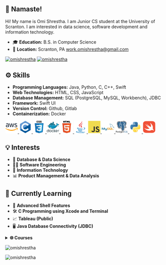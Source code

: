 ## 🙏 Namaste! 

Hi! My name is Omi Shrestha. I am Junior CS student at the University of Scranton. I am interested in data science, software development and information technology.

- 🎓 **Education:** B.S. in Computer Science
- 📍 **Location:** Scranton, PA
[work.omishrestha@gmail.com](mailto:work.omishrestha@gmail.com)
<p align="left">
<a href="https://linkedin.com/in/omishrestha" target="blank"><img align="center" src="https://raw.githubusercontent.com/rahuldkjain/github-profile-readme-generator/master/src/images/icons/Social/linked-in-alt.svg" alt="omishrestha" height="30" width="40" /></a>
<a href="https://instagram.com/omishrestha" target="blank"><img align="center" src="https://raw.githubusercontent.com/rahuldkjain/github-profile-readme-generator/master/src/images/icons/Social/instagram.svg" alt="omishrestha" height="30" width="40" /></a>
</p>

## ⚙️ Skills
- **Programming Languages:** Java, Python, C, C++, Swift
- **Web Technologies:** HTML, CSS, JavaScript
- **Database Management:** SQL (PostgreSQL, MySQL, Workbench), JDBC
- **Framework:** Swift UI
- **Version Control:** Github, Gitlab
- **Containerization:** Docker
<p align="left"> <a href="https://aws.amazon.com" target="_blank" rel="noreferrer"> <img src="https://raw.githubusercontent.com/devicons/devicon/master/icons/amazonwebservices/amazonwebservices-original-wordmark.svg" alt="aws" width="40" height="40"/> </a> <a href="https://www.cprogramming.com/" target="_blank" rel="noreferrer"> <img src="https://raw.githubusercontent.com/devicons/devicon/master/icons/c/c-original.svg" alt="c" width="40" height="40"/> </a> <a href="https://www.w3schools.com/css/" target="_blank" rel="noreferrer"> <img src="https://raw.githubusercontent.com/devicons/devicon/master/icons/css3/css3-original-wordmark.svg" alt="css3" width="40" height="40"/> </a> <a href="https://www.docker.com/" target="_blank" rel="noreferrer"> <img src="https://raw.githubusercontent.com/devicons/devicon/master/icons/docker/docker-original-wordmark.svg" alt="docker" width="40" height="40"/> </a> <a href="https://www.w3.org/html/" target="_blank" rel="noreferrer"> <img src="https://raw.githubusercontent.com/devicons/devicon/master/icons/html5/html5-original-wordmark.svg" alt="html5" width="40" height="40"/> </a> <a href="https://www.java.com" target="_blank" rel="noreferrer"> <img src="https://raw.githubusercontent.com/devicons/devicon/master/icons/java/java-original.svg" alt="java" width="40" height="40"/> </a> <a href="https://developer.mozilla.org/en-US/docs/Web/JavaScript" target="_blank" rel="noreferrer"> <img src="https://raw.githubusercontent.com/devicons/devicon/master/icons/javascript/javascript-original.svg" alt="javascript" width="40" height="40"/> </a> <a href="https://www.mysql.com/" target="_blank" rel="noreferrer"> <img src="https://raw.githubusercontent.com/devicons/devicon/master/icons/mysql/mysql-original-wordmark.svg" alt="mysql" width="40" height="40"/> </a> <a href="https://www.postgresql.org" target="_blank" rel="noreferrer"> <img src="https://raw.githubusercontent.com/devicons/devicon/master/icons/postgresql/postgresql-original-wordmark.svg" alt="postgresql" width="40" height="40"/> </a> <a href="https://www.python.org" target="_blank" rel="noreferrer"> <img src="https://raw.githubusercontent.com/devicons/devicon/master/icons/python/python-original.svg" alt="python" width="40" height="40"/> </a> <a href="https://developer.apple.com/swift/" target="_blank" rel="noreferrer"> <img src="https://raw.githubusercontent.com/devicons/devicon/master/icons/swift/swift-original.svg" alt="swift" width="40" height="40"/> </a> </p>
  
## 💡 Interests
- 🧠 **Database & Data Science**
- 👨‍💻 **Software Engineering**
- 🔧 **Information Technology**
- 📊 **Product Management & Data Analysis**

## 🌱 Currently Learning
- 📖 **Advanced Shell Features**
- 🛠️ **C Programming using Xcode and Terminal**
- 📈 **Tableau (Public)**
- 🖥️ **Java Database Connectivity (JDBC)**
<details>
  <summary><strong> 🌐 Courses </strong></summary>
  <ul>
    <li> CMPS 340 - Introduction to Database </li>
    <li> CMPS 350 - Computer Architecture </li>
    <li> CMPS 352 - Operating Systems </li>
  </ul>
</details>

<p align="left"> <img src="https://komarev.com/ghpvc/?username=omishrestha&label=Profile%20views&color=0e75b6&style=flat" alt="omishrestha" /> </p>

<p><img align="left" src="https://github-readme-stats.vercel.app/api/top-langs?username=omishrestha&show_icons=true&locale=en&layout=compact" alt="omishrestha" /></p>

<!-- <p>&nbsp;<img align="center" src="https://github-readme-stats.vercel.app/api?username=omishrestha&show_icons=true&locale=en" alt="omishrestha" /></p>  -->



